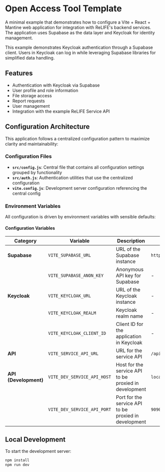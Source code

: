 # Open Access Tool Template

A minimal example that demonstrates how to configure a Vite + React + Mantine web application for integration with ReLIFE's backend services. The application uses Supabase as the data layer and Keycloak for identity management.

This example demonstrates Keycloak authentication through a Supabase client. Users in Keycloak can log in while leveraging Supabase libraries for simplified data handling.

## Features

- Authentication with Keycloak via Supabase
- User profile and role information
- File storage access
- Report requests
- User management
- Integration with the example ReLIFE Service API

## Configuration Architecture

This application follows a centralized configuration pattern to maximize clarity and maintainability:

### Configuration Files

- **`src/config.js`**: Central file that contains all configuration settings grouped by functionality
- **`src/auth.js`**: Authentication utilities that use the centralized configuration
- **`vite.config.js`**: Development server configuration referencing the central config

### Environment Variables

All configuration is driven by environment variables with sensible defaults:

#### Configuration Variables

| Category              | Variable                    | Description                                           | Default Value           |
| --------------------- | --------------------------- | ----------------------------------------------------- | ----------------------- |
| **Supabase**          | `VITE_SUPABASE_URL`         | URL of the Supabase instance                          | `http://localhost:8000` |
|                       | `VITE_SUPABASE_ANON_KEY`    | Anonymous API key for Supabase                        | -                       |
| **Keycloak**          | `VITE_KEYCLOAK_URL`         | URL of the Keycloak instance                          | -                       |
|                       | `VITE_KEYCLOAK_REALM`       | Keycloak realm name                                   | -                       |
|                       | `VITE_KEYCLOAK_CLIENT_ID`   | Client ID for the application in Keycloak             | -                       |
| **API**               | `VITE_SERVICE_API_URL`      | URL for the service API                               | `/api`                  |
| **API (Development)** | `VITE_DEV_SERVICE_API_HOST` | Host for the service API to be proxied in development | `localhost`             |
|                       | `VITE_DEV_SERVICE_API_PORT` | Port for the service API to be proxied in development | `9090`                  |

## Local Development

To start the development server:

```bash
npm install
npm run dev
```
